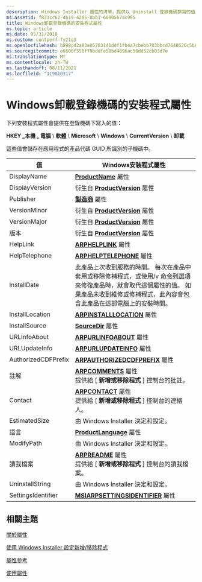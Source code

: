 ```yaml
---
description: Windows Installer 屬性的清單，提供以 Uninstall 登錄機碼撰寫的值。
ms.assetid: f831cc62-4b19-4285-8bb1-6080567ac985
title: Windows卸載登錄機碼的安裝程式屬性
ms.topic: article
ms.date: 05/31/2018
ms.custom: contperf-fy21q3
ms.openlocfilehash: b898cd2a83a05783141ddf1fb4a7cbebb783bbcd7640526c5b653afa434d2175
ms.sourcegitcommit: e6600f550f79bddfe58bd4696ac50dd52cb03d7e
ms.translationtype: MT
ms.contentlocale: zh-TW
ms.lasthandoff: 08/11/2021
ms.locfileid: "119810317"
---
```

# <a name="windows-installer-properties-for-the-uninstall-registry-key"></a>Windows卸載登錄機碼的安裝程式屬性

下列安裝程式屬性會提供在登錄機碼下寫入的值：

**HKEY \_本機 \_ 電腦** \\ **軟體** \\ **Microsoft** \\ **Windows** \\ **CurrentVersion** \\ **卸載**

這些值會儲存在應用程式的產品代碼 GUID 所識別的子機碼中。



| 值               | Windows安裝程式屬性                                                                                                                                                                                                                                                                                                                                           |
|---------------------|----------------------------------------------------------------------------------------------------------------------------------------------------------------------------------------------------------------------------------------------------------------------------------------------------------------------------------------------------------------------|
| DisplayName         | [**ProductName**](productname.md) 屬性                                                                                                                                                                                                                                                                                                                          |
| DisplayVersion      | 衍生自 [**ProductVersion**](productversion.md) 屬性                                                                                                                                                                                                                                                                                                       |
| Publisher           | [**製造商**](manufacturer.md) 屬性                                                                                                                                                                                                                                                                                                                        |
| VersionMinor        | 衍生自 [**ProductVersion**](productversion.md) 屬性                                                                                                                                                                                                                                                                                                       |
| VersionMajor        | 衍生自 [**ProductVersion**](productversion.md) 屬性                                                                                                                                                                                                                                                                                                       |
| 版本             | 衍生自 [**ProductVersion**](productversion.md) 屬性                                                                                                                                                                                                                                                                                                       |
| HelpLink            | [**ARPHELPLINK**](arphelplink.md) 屬性                                                                                                                                                                                                                                                                                                                          |
| HelpTelephone       | [**ARPHELPTELEPHONE**](arphelptelephone.md) 屬性                                                                                                                                                                                                                                                                                                                |
| InstallDate         | 此產品上次收到服務的時間。 每次在產品中套用或移除修補程式，或使用/v [命令列選項](command-line-options.md) 來修復產品時，就會取代這個屬性的值。 如果產品未收到維修或修補程式，此內容會包含此產品在這部電腦上的安裝時間。 |
| InstallLocation     | [**ARPINSTALLLOCATION**](arpinstalllocation.md) 屬性                                                                                                                                                                                                                                                                                                            |
| InstallSource       | [**SourceDir**](sourcedir.md) 屬性                                                                                                                                                                                                                                                                                                                              |
| URLInfoAbout        | [**ARPURLINFOABOUT**](arpurlinfoabout.md) 屬性                                                                                                                                                                                                                                                                                                                  |
| URLUpdateInfo       | [**ARPURLUPDATEINFO**](arpurlupdateinfo.md) 屬性                                                                                                                                                                                                                                                                                                                |
| AuthorizedCDFPrefix | [**ARPAUTHORIZEDCDFPREFIX**](arpauthorizedcdfprefix.md) 屬性                                                                                                                                                                                                                                                                                                    |
| 註解            | [**ARPCOMMENTS**](arpcomments.md) 屬性 <br/> 提供給 [ **新增或移除程式** ] 控制台的批註。<br/>                                                                                                                                                                                                                                |
| Contact             | [**ARPCONTACT**](arpcontact.md) 屬性 <br/> 提供給 [ **新增或移除程式** ] 控制台的連絡人。<br/>                                                                                                                                                                                                                                   |
| EstimatedSize       | 由 Windows Installer 決定和設定。                                                                                                                                                                                                                                                                                                                         |
| 語言            | [**ProductLanguage**](productlanguage.md) 屬性                                                                                                                                                                                                                                                                                                                  |
| ModifyPath          | 由 Windows Installer 決定和設定。                                                                                                                                                                                                                                                                                                                         |
| 讀我檔案              | [**ARPREADME**](arpreadme.md) 屬性 <br/> 提供給 [ **新增或移除程式** ] 控制台的讀我檔案。<br/>                                                                                                                                                                                                                                      |
| UninstallString     | 由 Windows Installer 決定和設定。                                                                                                                                                                                                                                                                                                                             |
| SettingsIdentifier  | [**MSIARPSETTINGSIDENTIFIER**](msiarpsettingsidentifier.md) 屬性                                                                                                                                                                                                                                                                                                |



 

## <a name="related-topics"></a>相關主題

<dl> <dt>

[關於屬性](about-properties.md)
</dt> <dt>

[使用 Windows Installer 設定新增/移除程式](configuring-add-remove-programs-with-windows-installer.md)
</dt> <dt>

[屬性參考](property-reference.md)
</dt> <dt>

[使用屬性](using-properties.md)
</dt> </dl>

 

 




